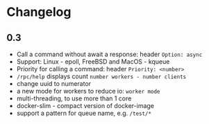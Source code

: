 # Changelog

## 0.3
* Call a command without await a response: header `Option: async`
* Support: Linux - epoll, FreeBSD and MacOS - kqueue
* Priority for calling a command: header `Priority: <number>`
* `/rpc/help` displays count `number workers - number clients`
* change uuid to numerator
* a new mode for workers to reduce io: `worker mode`
* multi-threading, to use more than 1 core
* docker-slim - compact version of docker-image
* support a pattern for queue name, e.g. `/test/*`
